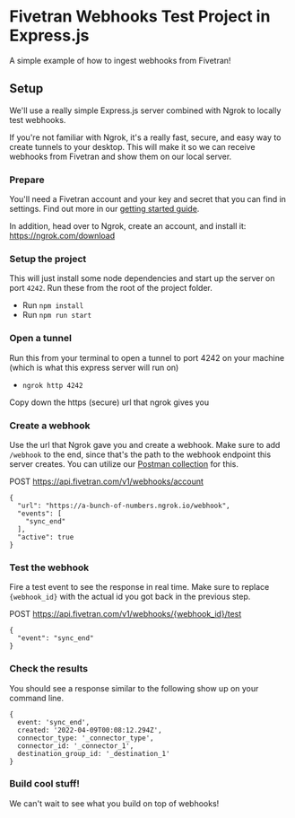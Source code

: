 # Fivetran Webhooks Test Project in Express.js
A simple example of how to ingest webhooks from Fivetran!

## Setup
We'll use a really simple Express.js server combined with Ngrok to locally test webhooks. 

If you're not familiar with Ngrok, it's a really fast, secure, and easy way to create tunnels to your desktop. This will make it so we can receive webhooks from Fivetran and show them on our local server.

### Prepare
You'll need a Fivetran account and your key and secret that you can find in settings. Find out more in our [getting started guide](https://fivetran.com/docs/rest-api/getting-started).

In addition, head over to Ngrok, create an account, and install it: https://ngrok.com/download

### Setup the project
This will just install some node dependencies and start up the server on port `4242`. Run these from the root of the project folder. 
- Run `npm install`
- Run `npm run start`

### Open a tunnel
Run this from your terminal to open a tunnel to port 4242 on your machine (which is what this express server will run on)
- `ngrok http 4242`

Copy down the https (secure) url that ngrok gives you

### Create a webhook
Use the url that Ngrok gave you and create a webhook. Make sure to add `/webhook` to the end, since that's the path to the webhook endpoint this server creates. You can utilize our [Postman collection](https://fivetran.com/docs/rest-api/api-tools#fivetranpostmancollection) for this.

POST https://api.fivetran.com/v1/webhooks/account
```
{
  "url": "https://a-bunch-of-numbers.ngrok.io/webhook",
  "events": [
    "sync_end"
  ],
  "active": true
}
```
### Test the webhook
Fire a test event to see the response in real time. Make sure to replace `{webhook_id}` with the actual id you got back in the previous step. 

POST https://api.fivetran.com/v1/webhooks/{webhook_id}/test
```
{
  "event": "sync_end"
}
```
### Check the results
You should see a response similar to the following show up on your command line.
```
{
  event: 'sync_end',
  created: '2022-04-09T00:08:12.294Z',
  connector_type: '_connector_type',
  connector_id: '_connector_1',
  destination_group_id: '_destination_1'
}
```

### Build cool stuff!
We can't wait to see what you build on top of webhooks!